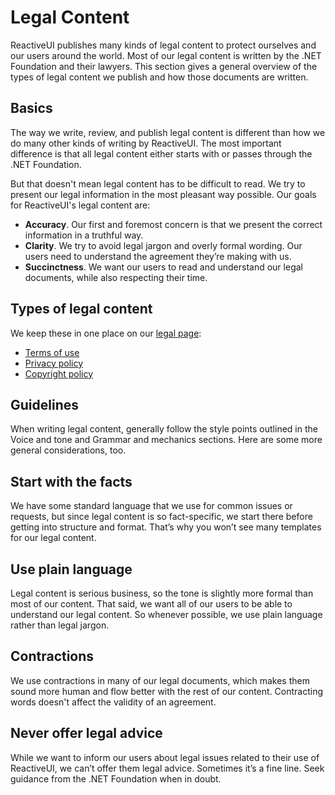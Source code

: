 # Legal Content

ReactiveUI publishes many kinds of legal content to protect ourselves and our users around the world. Most of our legal content is written by the .NET Foundation and their lawyers. This section gives a general overview of the types of legal content we publish and how those documents are written.

## Basics
The way we write, review, and publish legal content is different than how we do many other kinds of writing by ReactiveUI. The most important difference is that all legal content either starts with or passes through the .NET Foundation.

But that doesn't mean legal content has to be difficult to read. We try to present our legal information in the most pleasant way possible. Our goals for ReactiveUI's legal content are:

* **Accuracy**. Our first and foremost concern is that we present the correct information in a truthful way.
* **Clarity**. We try to avoid legal jargon and overly formal wording. Our users need to understand the agreement they’re making with us.
* **Succinctness**. We want our users to read and understand our legal documents, while also respecting their time.

## Types of legal content
We keep these in one place on our [legal page]():

* [Terms of use]()
* [Privacy policy]()
* [Copyright policy]()


## Guidelines
When writing legal content, generally follow the style points outlined in the Voice and tone and Grammar and mechanics sections. Here are some more general considerations, too.

## Start with the facts

We have some standard language that we use for common issues or requests, but since legal content is so fact-specific, we start there before getting into structure and format. That’s why you won’t see many templates for our legal content.

## Use plain language

Legal content is serious business, so the tone is slightly more formal than most of our content. That said, we want all of our users to be able to understand our legal content. So whenever possible, we use plain language rather than legal jargon.

## Contractions

We use contractions in many of our legal documents, which makes them sound more human and flow better with the rest of our content. Contracting words doesn't affect the validity of an agreement.

## Never offer legal advice
While we want to inform our users about legal issues related to their use of ReactiveUI, we can’t offer them legal advice. Sometimes it’s a fine line. Seek guidance from the .NET Foundation when in doubt.
